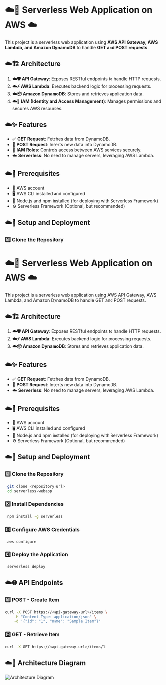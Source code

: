 # ☁️🚀 Serverless Web Application on AWS ☁️  

This project is a serverless web application using **AWS API Gateway, AWS Lambda, and Amazon DynamoDB** to handle **GET and POST requests**.  

## ☁️🏗️ Architecture  
1. **☁️🛡️ API Gateway**: Exposes RESTful endpoints to handle HTTP requests.  
2. **☁️⚡ AWS Lambda**: Executes backend logic for processing requests.  
3. **☁️📦 Amazon DynamoDB**: Stores and retrieves application data.  
4. **☁️🔐 IAM (Identity and Access Management)**: Manages permissions and secures AWS resources.  

## ☁️✨ Features  
- ✅ **GET Request**: Fetches data from DynamoDB.  
- 📝 **POST Request**: Inserts new data into DynamoDB.  
- 🔐 **IAM Roles**: Controls access between AWS services securely.  
- ☁️ **Serverless**: No need to manage servers, leveraging AWS Lambda.  

## ☁️🔧 Prerequisites  
- 🏢 AWS account  
- 🖥️ AWS CLI installed and configured  
- 📌 Node.js and npm installed (for deploying with Serverless Framework)  
- ⚙️ Serverless Framework (Optional, but recommended)  

## ☁️🚀 Setup and Deployment  

### 1️⃣ Clone the Repository  
# ☁️🚀 Serverless Web Application on AWS ☁️

This project is a serverless web application using AWS API Gateway, AWS Lambda, and Amazon DynamoDB to handle GET and POST requests.

## ☁️🏗️ Architecture

1. **☁️🛡️ API Gateway**: Exposes RESTful endpoints to handle HTTP requests.
2. **☁️⚡ AWS Lambda**: Executes backend logic for processing requests.
3. **☁️📦 Amazon DynamoDB**: Stores and retrieves application data.

## ☁️✨ Features

- ✅ **GET Request**: Fetches data from DynamoDB.
- 📝 **POST Request**: Inserts new data into DynamoDB.
- ☁️ **Serverless**: No need to manage servers, leveraging AWS Lambda.

## ☁️🔧 Prerequisites

- 🏢 AWS account
- 🖥️ AWS CLI installed and configured
- 📌 Node.js and npm installed (for deploying with Serverless Framework)
- ⚙️ Serverless Framework (Optional, but recommended)

## ☁️🚀 Setup and Deployment

### 1️⃣ Clone the Repository

```sh
 git clone <repository-url>
 cd serverless-webapp
```

### 2️⃣ Install Dependencies

```sh
 npm install -g serverless
```

### 3️⃣ Configure AWS Credentials

```sh
 aws configure
```

### 4️⃣ Deploy the Application

```sh
 serverless deploy
```

## ☁️🌐 API Endpoints

### 1️⃣ POST - Create Item

```sh
curl -X POST https://<api-gateway-url>/items \
    -H "Content-Type: application/json" \
    -d '{"id": "1", "name": "Sample Item"}'
```

### 2️⃣ GET - Retrieve Item

```sh
curl -X GET https://<api-gateway-url>/items/1
```

## ☁️📸 Architecture Diagram  
![Architecture Diagram](path/to/architecture-diagram.png) 
